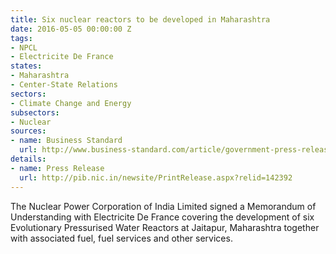 ```yaml
---
title: Six nuclear reactors to be developed in Maharashtra
date: 2016-05-05 00:00:00 Z
tags:
- NPCL
- Electricite De France
states:
- Maharashtra
- Center-State Relations
sectors:
- Climate Change and Energy
subsectors:
- Nuclear
sources:
- name: Business Standard
  url: http://www.business-standard.com/article/government-press-release/mou-with-france-on-jaitapur-nuclear-reactor-116042800734_1.html
details:
- name: Press Release
  url: http://pib.nic.in/newsite/PrintRelease.aspx?relid=142392
---
```


The Nuclear Power Corporation of India Limited signed a Memorandum of Understanding with Electricite De France covering the development of six Evolutionary Pressurised Water Reactors at Jaitapur, Maharashtra together with associated fuel, fuel services and other services.
